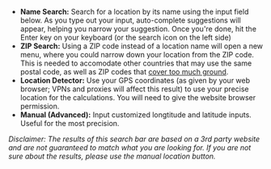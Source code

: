 - **Name Search:** Search for a location by its name using the input field below. As you type out your input, auto-complete suggestions will appear, helping you narrow your suggestion. Once you're done, hit the Enter key on your keyboard (or the search icon on the left side)
- **ZIP Search:** Using a ZIP code instead of a location name will open a new menu, where you could narrow down your location from the ZIP code. This is needed to accomodate other countries that may use the same postal code, as well as ZIP codes that [cover too much ground](https://kosherjava.com/2018/09/05/zip-codes-and-zmanim-use-with-care/).
- **Location Detector:** Use your GPS coordinates (as given by your web browser; VPNs and proxies will affect this result) to use your precise location for the calculations. You will need to give the website browser permission.
- **Manual (Advanced):** Input customized longtitude and latitude inputs. Useful for the most precision.

_Disclaimer: The results of this search bar are based on a 3rd party website and are not guaranteed to match what you are looking for. If you are not sure about the results, please use the manual location button._